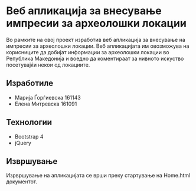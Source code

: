 # Веб апликација за внесување импресии за археолошки локации

Во рамките на овој проект изработив веб апликација за внесување на импресии за археолошки локации. Веб апликацијата им овозможува
на корисниците да добијат информации за археолошки локации во Република Македонија и воедно да коментираат за нивното искуство посетувајќи некои
од локациите.

## Изработиле

- Марија Ѓорѓиевска 161143
- Елена Митревска 161091

## Технологии

- Bootstrap 4
- jQuery

## Извршување

Изрвршување на апликацијата се врши преку стартување на Home.html документот.
